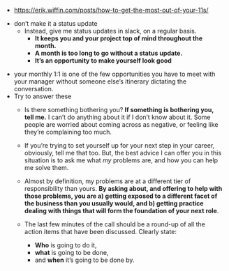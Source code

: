 * https://erik.wiffin.com/posts/how-to-get-the-most-out-of-your-11s/

- don’t make it a status update
	- Instead, give me status updates in slack, on a regular basis.
		- **It keeps you and your project top of mind throughout the month.**
		- **A month is too long to go without a status update.**
		- **It’s an opportunity to make yourself look good**

* your monthly 1:1 is one of the few opportunities you have to meet with your manager without someone else’s itinerary dictating the conversation.
* Try to answer these
	* Is there something bothering you? **If something is bothering you, tell me.** I can’t do anything about it if I don’t know about it. Some people are worried about coming across as negative, or feeling like they’re complaining too much.
	* If you’re trying to set yourself up for your next step in your career, obviously, tell me that too. But, the best advice I can offer you in this situation is to ask me what _my_ problems are, and how you can help me solve them.
	* Almost by definition, my problems are at a different tier of responsibility than yours. **By asking about, and offering to help with those problems, you are a) getting exposed to a different facet of the business than you usually would, and b) getting practice dealing with things that will form the foundation of your next role**.
	* The last few minutes of the call should be a round-up of all the action items that have been discussed. Clearly state:

		-   **Who** is going to do it,
		-   **what** is going to be done,
		-   and **when** it’s going to be done by.
